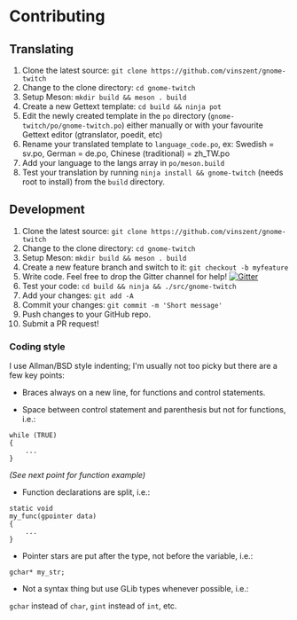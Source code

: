 # Contributing
## Translating
1. Clone the latest source: `git clone https://github.com/vinszent/gnome-twitch`
2. Change to the clone directory: `cd gnome-twitch`
3. Setup Meson: `mkdir build && meson . build`
4. Create a new Gettext template: `cd build && ninja pot`
5. Edit the newly created template in the `po` directory (`gnome-twitch/po/gnome-twitch.po`) either manually or with your favourite Gettext editor (gtranslator, poedit, etc)
6. Rename your translated template to `language_code.po`, ex: Swedish = sv.po, German = de.po, Chinese (traditional) = zh_TW.po
7. Add your language to the langs array in `po/meson.build`
8. Test your translation by running `ninja install && gnome-twitch` (needs root to install) from the `build` directory.

## Development
1. Clone the latest source: `git clone https://github.com/vinszent/gnome-twitch`
2. Change to the clone directory: `cd gnome-twitch`
3. Setup Meson: `mkdir build && meson . build`
4. Create a new feature branch and switch to it: `git checkout -b myfeature`
5. Write code. Feel free to drop the Gitter channel for help! [![Gitter](https://badges.gitter.im/vinszent/gnome-twitch.svg)](https://gitter.im/vinszent/gnome-twitch?utm_source=badge&utm_medium=badge&utm_campaign=pr-badge)
6. Test your code: `cd build && ninja && ./src/gnome-twitch`
7. Add your changes: `git add -A`
8. Commit your changes: `git commit -m 'Short message'`
9. Push changes to your GitHub repo.
10. Submit a PR request!

### Coding style
I use Allman/BSD style indenting; I'm usually not too picky but there are a few key points:

* Braces always on a new line, for functions and control statements.

* Space between control statement and parenthesis but not for functions, i.e.:

```
while (TRUE)
{
    ...
}
```

_(See next point for function example)_

* Function declarations are split, i.e.:

```
static void
my_func(gpointer data)
{
    ...
}
```

* Pointer stars are put after the type, not before the variable, i.e.:

```
gchar* my_str;
```

* Not a syntax thing but use GLib types whenever possible, i.e.:

`gchar` instead of `char`, `gint` instead of `int`, etc.
